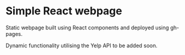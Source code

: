 # Simple React webpage
Static webpage built using React components and deployed using gh-pages.

Dynamic functionality utilising the Yelp API to be added soon.
